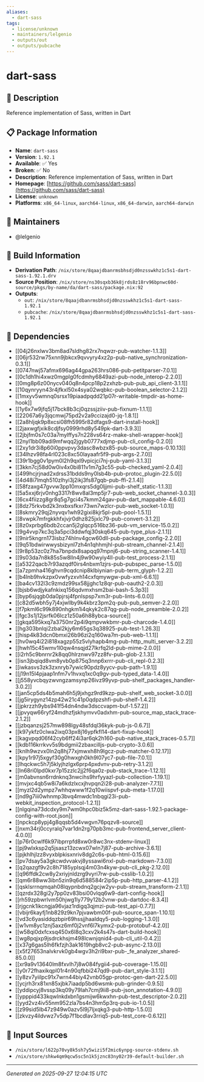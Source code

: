 ```yaml
---
aliases:
  - dart-sass
tags:
  - license/unknown
  - maintainers/lelgenio
  - outputs/out
  - outputs/pubcache
---
```


# dart-sass

## 📝 Description

Reference implementation of Sass, written in Dart

## 📋 Package Information

- **Name**: `dart-sass`
- **Version**: `1.92.1`
- **Available**: ✅ Yes
- **Broken**: ✅ No
- **Description**: Reference implementation of Sass, written in Dart
- **Homepage**: [https://github.com/sass/dart-sass](https://github.com/sass/dart-sass)
- **License**: `unknown`
- **Platforms**: `x86_64-linux`, `aarch64-linux`, `x86_64-darwin`, `aarch64-darwin`
## 👥 Maintainers

- @lelgenio


## 🔧 Build Information

- **Derivation Path**: `/nix/store/8qaajdbanrmsbhsdjd0nzsswkhz1c5s1-dart-sass-1.92.1.drv`
- **Source Position**: `/nix/store/ns30sqxb36k8jrds8z18rv96bpnwc60d-source/pkgs/by-name/da/dart-sass/package.nix:92`
- **Outputs**:
  - `out`:  `/nix/store/8qaajdbanrmsbhsdjd0nzsswkhz1c5s1-dart-sass-1.92.1`
  - `pubcache`:  `/nix/store/8qaajdbanrmsbhsdjd0nzsswkhz1c5s1-dart-sass-1.92.1`

## 🔗 Dependencies

- [[04j26nxlwv3bm8ad7sldhg82rx7nqwzr-pub-watcher-1.1.3]]
- [[06jr532rw75xnn9jbkcx9qvvyry4xz2p-pub-native_synchronization-0.3.1]]
- [[0747nwj57afmx696ag44gpa263hrs086-pub-petitparser-7.0.1]]
- [[0c1dh1hi4xwz0mgplg0fcdmhy6849azi-pub-node_interop-2.2.0]]
- [[0mg8p6z00nycv040q8n4pcp18p2zxhzb-pub-pub_api_client-3.1.1]]
- [[10qynryyn43r4jfkxl50x4sya02wqbkc-pub-boolean_selector-2.1.2]]
- [[1mxyv5wmnq0srsx19piaadpqdd21p07r-writable-tmpdir-as-home-hook]]
- [[1y6x7w9jfq5j17bck8b3cj0qzssjziiv-pub-fixnum-1.1.1]]
- [[22067a6y3jqcmwj75pd2v2a9ccizajd0-jq-1.8.1]]
- [[2a8hljqk9p8xcsi08fh5995r82dfags9-dart-install-hook]]
- [[2jaxwgfjxik8cdjfsy0999rhd8y549pk-dart-3.9.3]]
- [[2jbjfm0s7c03a7mylffys7n228vs64rz-make-shell-wrapper-hook]]
- [[2nyl1bb09adi9mfwqq2jgyb0777xdjmp-pub-cli_config-0.2.0]]
- [[2xy1dr3i8p60i0ppvpvy3dasc8wbzx85-pub-source_maps-0.10.13]]
- [[34lhzv98fa4rl023c8xc50layaafr5f9-pub-args-2.7.0]]
- [[39r1bgg0v1pym0l2h9qxl9vpicjci7nj-pub-yaml-3.1.3]]
- [[3kkn7cj58d0w0iv4x0bi811v1m7g3c55-pub-checked_yaml-2.0.4]]
- [[499hcjrjnad2xdrss31bdds9ny0lsb4b-pub-protoc_plugin-22.5.0]]
- [[4d48i7lmqh510zlhyi3j2ikj3fs87gqb-pub-ffi-2.1.4]]
- [[58fzaxg47gvvw3pp10mxqrs5dg0ljjmi-pub-shelf_static-1.1.3]]
- [[5a5xxj6rjv0nhg3317r8wv8al3mp5jr7-pub-web_socket_channel-3.0.3]]
- [[6cx4fiizzg8gr8q5g7gci4s7kmm24gav-pub-dart_mappable-4.6.0]]
- [[8dz75rkvbd2k3nxbxsfkxr73wn7wzlcr-pub-web_socket-1.0.1]]
- [[8skmry29qj2nyvqv1wh92gixi8kjr5pl-pub-pool-1.5.1]]
- [[8vwpk7mfrgkkhfxjvjr0dhz825jxlc79-pub-convert-3.1.2]]
- [[8z0xprbg6bdb2ccan5j2glqcp516bz36-pub-vm_service-15.0.2]]
- [[9g4vvp7kc3q3a5pci3ddwfqj30skq645-pub-type_plus-2.1.1]]
- [[9nir5kngrn173isbz74hlnv4gcw60dll-pub-package_config-2.2.0]]
- [[9q51bdwirwwysbizynl7zh4n1qhhmjhl-pub-stream_channel-2.1.4]]
- [[9r8p53zc0z7ha7bnpdx8sapqq97mpnj6-pub-string_scanner-1.4.1]]
- [[9s03da7n8k85s5w8lln4j9w90wyiy4ll-pub-test_process-2.1.1]]
- [[a5322qacb7r93azqdf0irs4nbxm1zjrs-pub-pubspec_parse-1.5.0]]
- [[a7zpmha416ghvn9cqdcnip8klbiynian-pub-term_glyph-1.2.2]]
- [[b4lnb9hvkzpx0vwfyzxvh14cxfqmywgw-pub-xml-6.6.1]]
- [[ba4cv132l3c9zmdz99sx58jjghc1z8qr-pub-oauth2-2.0.3]]
- [[bjsb6wdjykafnkixq156qdvmxhsm2bai-bash-5.3p3]]
- [[byp6sjqgb0da0pjrsj4fpnlspsp7xm3r-pub-lints-6.0.0]]
- [[c82d5wbh5y7j4xjwllby9k4kbrz3pm2q-pub-pub_semver-2.2.0]]
- [[f7pkml6c99k890nhgkm1i4qkyk2c87qg-pub-node_preamble-2.0.2]]
- [[fgc3s1j12jsrfk06lcz1z50a6h88ybca-source]]
- [[gkqa595kxq7a3750nr2p4i9qmpvwkbmr-pub-charcode-1.4.0]]
- [[hg303bnlqi2zbal2kjy6m65gs3q38925-pub-test-1.26.3]]
- [[hisp4k83dcn0bmxi26b96zi2q160wa7m-pub-web-1.1.1]]
- [[hv0wq4i22i818xagzp55z5vlyhapb4mg-pub-http_multi_server-3.2.2]]
- [[hwh15c45wmv1l0qw4nsqjd27lkrfq2ld-pub-mime-2.0.0]]
- [[i2rh5c9bnrnr2k8qq0hlrznwv97zz8fv-pub-glob-2.1.3]]
- [[isn3jbqiqd8vm8yvb0p875q3nnp6xrrr-pub-cli_repl-0.2.3]]
- [[iwkasvs3zk3zxnryb7ywic90pdz8yycv-pub-path-1.9.1]]
- [[j19n15l4pjaap1nfm7v1hvxq1xc0q9gv-pub-typed_data-1.4.0]]
- [[j558yvcbqyzwvngzamsynp26ivz99yvp-pub-shelf_packages_handler-3.0.2]]
- [[jan5cp5ds4b5mah6h5j9jxhgz9rd9kzp-pub-shelf_web_socket-3.0.0]]
- [[jg5irygynz14zp42w21c41p0qdpzshfi-pub-shelf-1.4.2]]
- [[jpkrzzh9ybs941f54dn4ndw3dsccvapm-buf-1.57.2]]
- [[jpvyqw66ryf24mdhzfjskhymvv0adxhm-pub-source_map_stack_trace-2.1.2]]
- [[jzbqanzsj257mw898lgy48sfdql36kyk-pub-js-0.6.7]]
- [[k97ykfz0clwa2ixq03px8j16ypfkfl14-dart-fixup-hook]]
- [[kagvpqd06f42cyb6ff24i3ar6qk2h160-pub-native_stack_traces-0.5.7]]
- [[kdb116krrkvv5s9bdgmii2zbaxcilljs-pub-crypto-3.0.6]]
- [[knlh9wzvx0ln2q8hj77xjmwxh8h9lgcz-pub-matcher-0.12.17]]
- [[kpy1r97j5xgyf30g0hwxgh0kh9l07yc7-pub-file-7.0.1]]
- [[lhqckwc5h7j5klyjhzlgx6prp4pxdvnv-pub-retry-3.1.2]]
- [[ln68ri0lpd0kxr7p15zzlc2jj2f6qa0z-pub-stack_trace-1.12.1]]
- [[m0abvnsn6rrdnknq3nwcihs9hrfyyazl-pub-collection-1.19.1]]
- [[mvjxc4qb5w8i7a6kdzlxcxjhvpqn2i28-pub-analyzer-7.7.1]]
- [[myzl2d2ympz7whhqwww1f2q10wiispvf-pub-meta-1.17.0]]
- [[nd9g7iii0whnmp3bvq4mwdc1nbqgi23i-pub-webkit_inspection_protocol-1.2.1]]
- [[nlgqina73dcdxy9m7wm0hpc0biz5k5mz-dart-sass-1.92.1-package-config-with-root.json]]
- [[npckcp8ypj4g8qqsb5d4vwgvn76pqzv8-source]]
- [[nxm34rj0ccyralq7var1dn2rg70pb3mc-pub-frontend_server_client-4.0.0]]
- [[p76r0cwlf6k97ibprrpfd8xw0r8wc3nx-stdenv-linux]]
- [[pj9wlxksp2q5jsasz13zcwx07wln7j87-pub-archive-3.6.1]]
- [[pjkhlhjlzz8vyxblpkisxnriv8dg2c6s-pub-html-0.15.6]]
- [[pv7dsay5a3gkcwdvvakvj8yssawi6nxl-pub-markdown-7.3.0]]
- [[q2qazgf9v2c8h7185yplsqj4m03n4kyw-pub-cli_pkg-2.12.0]]
- [[q96ffdk2cw8y2xriyjnldzrg9vyri7rw-pub-csslib-1.0.2]]
- [[qm6r88ww3ibn5zin9q6d588584r2ip5p-pub-http_parser-4.1.2]]
- [[qsklsrrnqmqah08lqypnbdnq2gcjw2yv-pub-stream_transform-2.1.1]]
- [[qzrdx328gi2y7pp0zv83bsi00vlqq6w9-dart-config-hook]]
- [[rh59zpbwrlvm50hjwg1ly779y12b2vnw-pub-dartdoc-8.3.4]]
- [[rjgcnk1ikcngja96vjaz1rdigq3qjmzi-pub-test_api-0.7.7]]
- [[vbijr6kayfj1nb829z9kn7pjvawbm00f-pub-source_span-1.10.1]]
- [[vd3c6yasiddqzbpir69hssjjhaaldqy5-pub-logging-1.3.0]]
- [[w1vm8yc1znj5axz6mf0j2vnf6l7kymx2-pub-protobuf-4.2.0]]
- [[w58qi0dxfcxsq450x6l8q3cxv2k4s47s-dart-build-hook]]
- [[wg8pqjxp9jsdrckhsjm498lcwnjqnid4-pub-cli_util-0.4.2]]
- [[x37g6gas5lh6fkfzjh3ak1619hgb8vc2-pub-async-2.13.0]]
- [[x5f27653nalvkrvk0gb4wgv3h2ri9bxr-pub-_fe_analyzer_shared-85.0.0]]
- [[xr9a9v13640lm8fxvlh7j8w084fygii4-pub-coverage-1.15.0]]
- [[y0r72fhaxikqpl01r4n90qfbbi247qd9-pub-dart_style-3.1.1]]
- [[y8zv7yiilpc91x7wrn44biy42vnb05gp-protoc-gen-dart-22.5.0]]
- [[ycjrh3rx81xn85xjbk7iaadp5bd6wsmk-pub-grinder-0.9.5]]
- [[yddipcyj8vssp3kq09y79lah7cmj9ii8-pub-json_annotation-4.9.0]]
- [[ypppid433kqwlnkdxbn1gsmijw6kwxhn-pub-test_descriptor-2.0.2]]
- [[yyd2vz4iv55nm952zla7bs4n3hm5p3rq-pub-io-1.0.5]]
- [[z99sid5lb47z949w0azv5l9j7ljxqkg3-pub-http-1.5.0]]
- [[zkvzy4ildvwz7v5dp7f1bcdlav3rriq5-pub-test_core-0.6.12]]

## 📁 Input Sources

- `/nix/store/l622p70vy8k5sh7y5wizi5f2mic6ynpg-source-stdenv.sh`
- `/nix/store/shkw4qm9qcw5sc5n1k5jznc83ny02r39-default-builder.sh`

---
*Generated on 2025-09-27 12:04:15 UTC*
